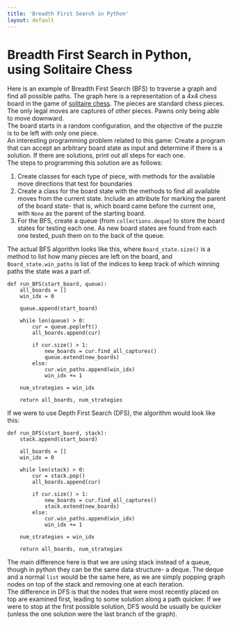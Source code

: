 ```yaml
---
title: 'Breadth First Search in Python'
layout: default
---
```


# Breadth First Search in Python, using Solitaire Chess

Here is an example of Breadth First Search (BFS) to traverse a graph and find all possible paths. The graph here is a representation of a 4x4 chess board in the game of [solitaire chess](http://www.thinkfun.com/microsite/solitairechess/demo). The pieces are standard chess pieces. The only legal moves are captures of other pieces. Pawns only being able to move downward.  
The board starts in a random configuration, and the objective of the puzzle is to be left with only one piece.  
An interesting programming problem related to this game: Create a program that can accept an arbitrary board state as input and determine if there is a solution. If there are solutions, print out all steps for each one.  
The steps to programming this solution are as follows:
1. Create classes for each type of piece, with methods for the available move directions that test for boundaries
2. Create a class for the board state with the methods to find all available moves from the current state. Include an attribute for marking the parent of the board state- that is, which board came before the current one, with `None` as the parent of the starting board.
3. For the BFS, create a queue (from `collections.deque`) to store the board states for testing each one. As new board states are found from each one tested, push them on to the back of the queue.

The actual BFS algorithm looks like this, where `Board_state.size()` is a method to list how many pieces are left on the board, and `Board_state.win_paths` is list of the indices to keep track of which winning paths the state was a part of.

    def run_BFS(start_board, queue):
        all_boards = []
        win_idx = 0

        queue.append(start_board)

        while len(queue) > 0:
            cur = queue.popleft()
            all_boards.append(cur)

            if cur.size() > 1:
                new_boards = cur.find_all_captures()
                queue.extend(new_boards)
            else:
                cur.win_paths.append(win_idx)
                win_idx += 1

        num_strategies = win_idx

        return all_boards, num_strategies


If we were to use Depth First Search (DFS), the algorithm would look like this:

    def run_DFS(start_board, stack):
        stack.append(start_board)

        all_boards = []
        win_idx = 0

        while len(stack) > 0:
            cur = stack.pop()
            all_boards.append(cur)

            if cur.size() > 1:
                new_boards = cur.find_all_captures()
                stack.extend(new_boards)
            else:
                cur.win_paths.append(win_idx)
                win_idx += 1

        num_strategies = win_idx

        return all_boards, num_strategies


The main difference here is that we are using stack instead of a queue, though in python they can be the same data structure- a deque. The deque and a normal `list` would be the same here, as we are simply popping graph nodes on top of the stack and removing one at each iteration.  
The difference in DFS is that the nodes that were most recently placed on top are examined first, leading to some solution along a path quicker. If we were to stop at the first possible solution, DFS would be usually be quicker (unless the one solution were the last branch of the graph).

